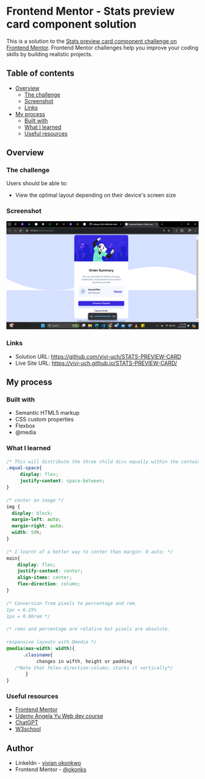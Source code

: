 # Frontend Mentor - Stats preview card component solution

This is a solution to the [Stats preview card component challenge on Frontend Mentor](https://www.frontendmentor.io/challenges/stats-preview-card-component-8JqbgoU62). Frontend Mentor challenges help you improve your coding skills by building realistic projects. 

## Table of contents

- [Overview](#overview)
  - [The challenge](#the-challenge)
  - [Screenshot](#screenshot)
  - [Links](#links)
- [My process](#my-process)
  - [Built with](#built-with)
  - [What I learned](#what-i-learned)
  - [Useful resources](#useful-resources)

## Overview

### The challenge

Users should be able to:

- View the optimal layout depending on their device's screen size

### Screenshot

![](screenshot13.png)


### Links

- Solution URL: https://github.com/vivi-uch/STATS-PREVIEW-CARD
- Live Site URL: https://vivi-uch.github.io/STATS-PREVIEW-CARD/

## My process

### Built with

- Semantic HTML5 markup
- CSS custom properties
- Flexbox
- @media

### What I learned
```css
/* This will distribute the three child divs equally within the container div, with equal margins between them */
.equal-space{
     display: flex;
     justify-content: space-between;
}

/* center an image */
img {
  display: block;
  margin-left: auto;
  margin-right: auto;
  width: 50%;
}

/* I learnt of a better way to center than margin: 0 auto; */
main{
    display: flex;
    justify-content: center;
    align-items: center;
    flex-direction: column;
}

/* Conversion from pixels to percentage and rem.
1px = 6.25%
1px = 0.06rem */

/* rems and percentage are relative but pixels are absolute.

responsive layouts with @media */
@media(max-width: width){
      .classname{
           changes in wifth, height or padding
   /*Note that felex-direction:column; stacks it vertically*/
       }
}
```

### Useful resources

- [Frontend Mentor](https://www.frontendmentor.io/home)
- [Udemy Angela Yu Web dev course](https://www.udemy.com/course/the-complete-web-development-bootcamp/)
- [ChatGPT](https://chat.openai.com/) 
- [W3school](https://www.w3schools.com/) 

## Author

- Linkeldn - [vivian okonkwo](https://www.linkedin.com/in/vivian-okonkwo-24b228253/)
- Frontend Mentor - [@okonks](https://www.frontendmentor.io/profile/okonks)
